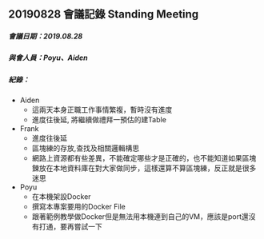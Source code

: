## 20190828 會議記錄 Standing Meeting
##### 會議日期：2019.08.28
##### 與會人員：Poyu、Aiden

##### 紀錄：
  * Aiden
    - 這兩天本身正職工作事情繁複，暫時沒有進度
    - 進度往後延, 將繼續做禮拜一預估的建Table
  * Frank
    - 進度往後延
    - 區塊練的存放,查找及相關邏輯構思
    - 網路上資源都有些差異，不能確定哪些才是正確的，也不能知道如果區塊鍊放在本地資料庫在對大家做同步，這樣還算不算區塊練，反正就是很多迷思
  * Poyu
    - 在本機架設Docker
    - 撰寫本專案要用的Docker File
    - 跟著範例教學做Docker但是無法用本機連到自己的VM，應該是port還沒有打通，要再嘗試一下
